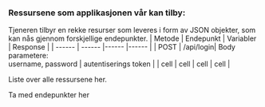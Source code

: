 ### Ressursene som applikasjonen vår kan tilby:
Tjeneren tilbyr en rekke resurser som leveres i form av JSON objekter, som kan nås gjennom forskjellige endepunkter.
| Metode | Endepunkt | Variabler | Response |
| ------ | ------ |------ |------ |
| POST | /api/login| Body parametere:<br> username, password | autentiserings token |
| cell | cell | cell | cell |

Liste over alle ressursene her.

Ta med endepunkter her